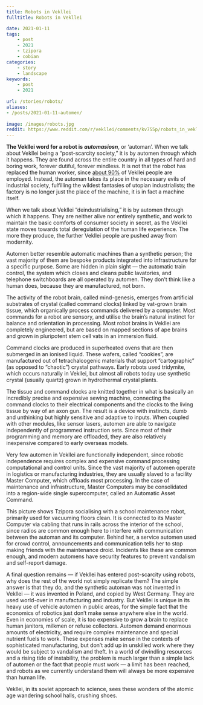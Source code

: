 ```yaml
---
title: Robots in Vekllei
fulltitle: Robots in Vekllei

date: 2021-01-11
tags:
    - post
    - 2021
    - tzipora
    - cobian
categories:
    - story
    - landscape
keywords:
    - post
    - 2021
    
url: /stories/robots/
aliases:
- /posts/2021-01-11-automen/
    
image: /images/robots.jpg
reddit: https://www.reddit.com/r/vekllei/comments/kv755p/robots_in_vekllei/
---
```


**The Vekllei word for a robot is** ***automasiosn***, or ‘automan’. When we talk about Vekllei being a “post-scarcity society,” it is by automen through which it happens. They are found across the entire country in all types of hard and boring work, forever dutiful, forever mindless. It is not that the robot has replaced the human worker, since [about 90%](https://millmint.net/vekllei/#employment) of Vekllei people are employed. Instead, the automan takes its place in the necessary evils of industrial society, fulfilling the wildest fantasies of utopian industrialists; the factory is no longer just the place of the machine, it is in fact a machine itself.

When we talk about Vekllei “deindustrialising,” it is by automen through which it happens. They are neither alive nor entirely synthetic, and work to maintain the basic comforts of consumer society in secret, as the Vekllei state moves towards total deregulation of the human life experience. The more they produce, the further Vekllei people are pushed away from modernity.

Automen better resemble automatic machines than a synthetic person; the vast majority of them are bespoke products integrated into infrastructure for a specific purpose. Some are hidden in plain sight — the automatic train control, the system which closes and cleans public lavatories, and telephone switchboards are all operated by automen. They don’t think like a human does, because they are manufactured, not born.

The activity of the robot brain, called mind-genesis, emerges from artificial substrates of crystal (called command clocks) linked by vat-grown brain tissue, which organically process commands delivered by a computer. Most commands for a robot are sensory, and utilise the brain’s natural instinct for balance and orientation in processing. Most robot brains in Vekllei are completely engineered, but are based on mapped sections of ape brains and grown in pluripotent stem cell vats in an immersion fluid.

Command clocks are produced in superheated ovens that are then submerged in an ionised liquid. These wafers, called “cookies”, are manufactured out of tetrachalcogenic materials that support “cartographic” (as opposed to “chaotic”) crystal pathways. Early robots used tridymite, which occurs naturally in Vekllei, but almost all robots today use synthetic crystal (usually quartz) grown in hydrothermal crystal plants.

The tissue and command clocks are knitted together in what is basically an incredibly precise and expensive sewing machine, connecting the command clocks to their electrical components and the clocks to the living tissue by way of an axon gun. The result is a device with instincts, dumb and unthinking but highly sensitive and adaptive to inputs. When coupled with other modules, like sensor lasers, automen are able to navigate independently of programmed instruction sets. Since most of their programming and memory are offloaded, they are also relatively inexpensive compared to early overseas models.

Very few automen in Vekllei are functionally independent, since robotic independence requires complex and expensive command processing computational and control units. Since the vast majority of automen operate in logistics or manufacturing industries, they are usually slaved to a facility Master Computer, which offloads most processing. In the case of maintenance and infrastructure, Master Computers may be consolidated into a region-wide single supercomputer, called an Automatic Asset Command.

This picture shows Tzipora socialising with a school maintenance robot, primarily used for vacuuming floors clean. It is connected to its Master Computer via cabling that runs in rails across the interior of the school, since radios are common enough here to interfere with communication between the automan and its computer. Behind her, a service automen used for crowd control, announcements and communication tells her to stop making friends with the maintenance droid. Incidents like these are common enough, and modern automens have security features to prevent vandalism and self-report damage.

A final question remains — if Vekllei has entered post-scarcity using robots, why does the rest of the world not simply replicate them? The simple answer is that they do, and the synthetic automan was not invented in Vekllei — it was invented in Poland, and copied by West Germany. They are used world-over in manufacturing and industry. But Vekllei is unique in its heavy use of vehicle automen in public areas, for the simple fact that the economics of robotics just don’t make sense anywhere else in the world. Even in economies of scale, it is too expensive to grow a brain to replace human janitors, milkmen or refuse collectors. Automen demand enormous amounts of electricity, and require complex maintenance and special nutrient fuels to work. These expenses make sense in the contexts of sophisticated manufacturing, but don’t add up in unskilled work where they would be subject to vandalism and theft. In a world of dwindling resources and a rising tide of instability, the problem is much larger than a simple lack of automen or the fact that people must work — a limit has been reached, and robots as we currently understand them will always be more expensive than human life.

Vekllei, in its soviet approach to science, sees these wonders of the atomic age wandering school halls, crushing shoes.
